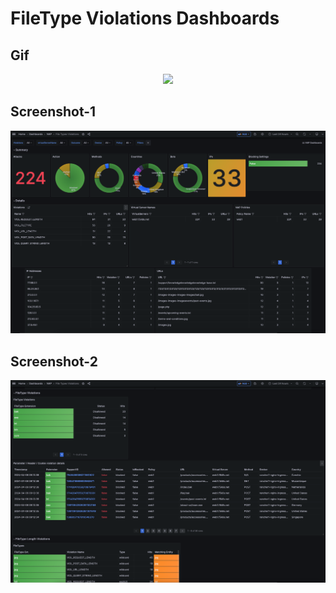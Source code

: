 # FileType Violations Dashboards

## Gif
<p align="center">
<img width="720" src="../images/ft.gif"/>
</p>

## Screenshot-1
<p align="center">
<img width="720" src="../images/ft-1.png"/>
</p>

## Screenshot-2
<p align="center">
<img width="720" src="../images/ft-2.png"/>
</p>
